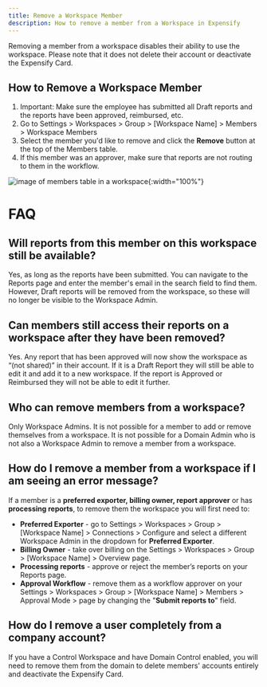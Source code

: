 ```yaml
---
title: Remove a Workspace Member
description: How to remove a member from a Workspace in Expensify 
---
```


Removing a member from a workspace disables their ability to use the workspace. Please note that it does not delete their account or deactivate the Expensify Card.

## How to Remove a Workspace Member
1. Important: Make sure the employee has submitted all Draft reports and the reports have been approved, reimbursed, etc. 
2. Go to Settings > Workspaces > Group > [Workspace Name] > Members > Workspace Members
3. Select the member you'd like to remove and click the **Remove** button at the top of the Members table.
4. If this member was an approver, make sure that reports are not routing to them in the workflow.

![image of members table in a workspace]({{site.url}}/assets/images/ExpensifyHelp_RemovingMembers.png){:width="100%"}

# FAQ

## Will reports from this member on this workspace still be available?
Yes, as long as the reports have been submitted. You can navigate to the Reports page and enter the member's email in the search field to find them. However, Draft reports will be removed from the workspace, so these will no longer be visible to the Workspace Admin.  

## Can members still access their reports on a workspace after they have been removed?
Yes. Any report that has been approved will now show the workspace as “(not shared)” in their account. If it is a Draft Report  they will still be able to edit it and add it to a new workspace. If the report is Approved or Reimbursed they will not be able to edit it further. 

## Who can remove members from a workspace?
Only Workspace Admins. It is not possible for a member to add or remove themselves from a workspace. It is not possible for a Domain Admin who is not also a Workspace Admin to remove a member from a workspace. 

## How do I remove a member from a workspace if I am seeing an error message?
If a member is a **preferred exporter, billing owner, report approver** or has **processing reports**, to remove them the workspace you will first need to: 

* **Preferred Exporter** - go to Settings > Workspaces > Group > [Workspace Name] > Connections > Configure and select a different Workspace Admin in the dropdown for **Preferred Exporter**. 
* **Billing Owner** - take over billing on the Settings > Workspaces > Group > [Workspace Name] > Overview page. 
* **Processing reports** - approve or reject the member’s reports on your Reports page. 
* **Approval Workflow** - remove them as a workflow approver on your Settings > Workspaces > Group > [Workspace Name] > Members > Approval Mode > page by changing the "**Submit reports to**" field.  

## How do I remove a user completely from a company account?   
If you have a Control Workspace and have Domain Control enabled, you will need to remove them from the domain to delete members' accounts entirely and deactivate the Expensify Card.
